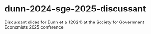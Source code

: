 # dunn-2024-sge-2025-discussant
Discussant slides for Dunn et al (2024) at the Society for Government Economists 2025 conference

